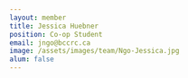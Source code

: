 ```yaml
---
layout: member
title: Jessica Huebner
position: Co-op Student
email: jngo@bccrc.ca
image: /assets/images/team/Ngo-Jessica.jpg
alum: false
---
```


